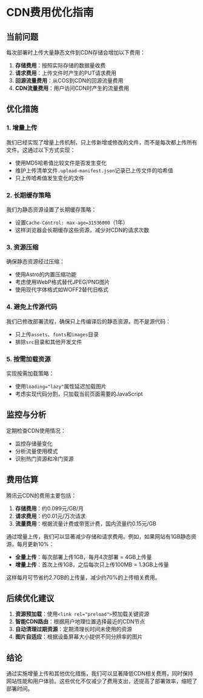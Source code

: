 # CDN费用优化指南

## 当前问题

每次部署时上传大量静态文件到CDN存储会增加以下费用：

1. **存储费用**：按照实际存储的数据量收费
2. **请求费用**：上传文件时产生的PUT请求费用
3. **回源流量费用**：从COS到CDN的回源流量费用
4. **CDN流量费用**：用户访问CDN时产生的流量费用

## 优化措施

### 1. 增量上传

我们已经实现了增量上传机制，只上传新增或修改的文件，而不是每次都上传所有文件。这通过以下方式实现：

- 使用MD5哈希值比较文件是否发生变化
- 维护上传清单文件`.upload-manifest.json`记录已上传文件的哈希值
- 只上传哈希值发生变化的文件

### 2. 长期缓存策略

我们为静态资源设置了长期缓存策略：

- 设置`Cache-Control: max-age=31536000`（1年）
- 这样浏览器会长期缓存这些资源，减少对CDN的请求次数

### 3. 资源压缩

确保静态资源经过压缩：

- 使用Astro的内置压缩功能
- 考虑使用WebP格式替代JPEG/PNG图片
- 使用现代字体格式如WOFF2替代旧格式

### 4. 避免上传源代码

我们已修改部署流程，确保只上传编译后的静态资源，而不是源代码：

- 只上传`assets`、`fonts`和`images`目录
- 排除`src`目录和其他开发文件

### 5. 按需加载资源

实现按需加载策略：

- 使用`loading="lazy"`属性延迟加载图片
- 考虑实现代码分割，只加载当前页面需要的JavaScript

## 监控与分析

定期检查CDN使用情况：

- 监控存储量变化
- 分析流量使用模式
- 识别热门资源和冷门资源

## 费用估算

腾讯云CDN的费用主要包括：

1. **存储费用**：约0.099元/GB/月
2. **请求费用**：约0.01元/万次请求
3. **流量费用**：根据流量计费或带宽计费，国内流量约0.15元/GB

通过增量上传，我们可以显著减少存储和请求费用。例如，如果网站有1GB静态资源，每月更新10%：

- **全量上传**：每次部署上传1GB，每月4次部署 = 4GB上传量
- **增量上传**：首次上传1GB，之后每次只上传100MB = 1.3GB上传量

这样每月可节省约2.7GB的上传量，减少约70%的上传相关费用。

## 后续优化建议

1. **资源预加载**：使用`<link rel="preload">`预加载关键资源
2. **智能CDN路由**：根据用户地理位置选择最近的CDN节点
3. **自动清理过期资源**：定期清理长时间未使用的资源
4. **图片自适应**：根据设备屏幕大小提供不同分辨率的图片

## 结论

通过实施增量上传和其他优化措施，我们可以显著降低CDN相关费用，同时保持网站性能和用户体验。这些优化不仅减少了费用支出，还提高了部署效率，缩短了部署时间。